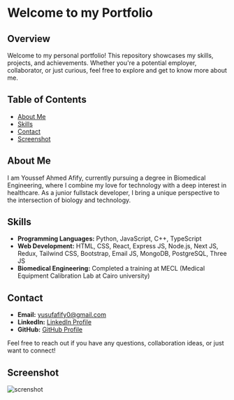 # Welcome to my Portfolio

## Overview

Welcome to my personal portfolio! This repository showcases my skills, projects, and achievements. Whether you're a potential employer, collaborator, or just curious, feel free to explore and get to know more about me.

## Table of Contents

- [About Me](#about-me)
- [Skills](#skills)
- [Contact](#contact)
- [Screenshot](#screenshot)

## About Me

I am Youssef Ahmed Afify, currently pursuing a degree in Biomedical Engineering, where I combine my love for technology with a deep interest in healthcare. As a junior fullstack developer, I bring a unique perspective to the intersection of biology and technology.

## Skills

- **Programming Languages:** Python, JavaScript, C++, TypeScript
- **Web Development:** HTML, CSS, React, Express JS, Node.js, Next JS, Redux, Tailwind CSS, Bootstrap, Email JS, MongoDB, PostgreSQL, Three JS
- **Biomedical Engineering:** Completed a training at MECL (Medical Equipment Calibration Lab at Cairo university)

## Contact

- **Email:** [yusufafify0@gmail.com](mailto:yusufafify0@gmail.com)
- **LinkedIn:** [LinkedIn Profile](https://www.linkedin.com/in/youssef-afify-aa458b2b2/)
- **GitHub:** [GitHub Profile](https://github.com/yusufafify)

Feel free to reach out if you have any questions, collaboration ideas, or just want to connect!

## Screenshot

<img src="https://github.com/yusufafify/Personal-Portfolio/assets/115397064/35863603-d4dc-400e-9e11-03e95309413b" alt="screnshot" />
